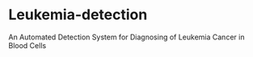 # Leukemia-detection
An Automated Detection System for Diagnosing of Leukemia Cancer in Blood Cells
